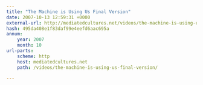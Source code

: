 ```yaml
---
title: "The Machine is Using Us Final Version"
date: 2007-10-13 12:59:31 +0000
external-url: http://mediatedcultures.net/videos/the-machine-is-using-us-final-version/
hash: 495da408e1f83daf99e4eefd6aac695a
annum:
    year: 2007
    month: 10
url-parts:
    scheme: http
    host: mediatedcultures.net
    path: /videos/the-machine-is-using-us-final-version/

---
```



